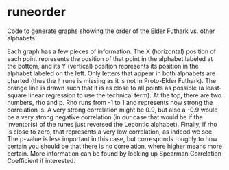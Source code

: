 # runeorder
Code to generate graphs showing the order of the Elder Futhark vs. other alphabets

Each graph has a few pieces of information. The X (horizontal) position of each point represents the position of that point in the alphabet labeled at the bottom, and its Y (vertical) position represents its position in the alphabet labeled on the left. Only letters that appear in both alphabets are charted (thus the ᚠ rune is missing as it is not in Proto-Elder Futhark).
The orange line is drawn such that it is as close to all points as possible (a least-square linear regression to use the technical term). At the top, there are two numbers, rho and p.
Rho runs from -1 to 1 and represents how strong the correlation is. A very strong correlation might be 0.9, but also a -0.9 would be a very strong negative correlation (in our case that would be if the inventor(s) of the runes just reversed the Lepontic alphabet). Finally, if rho is close to zero, that represents a very low correlation, as indeed we see. The p-value is less important in this case, but corresponds roughly to how certain you should be that there is no correlation, where higher means more certain. More information can be found by looking up Spearman Correlation Coefficient if interested.
